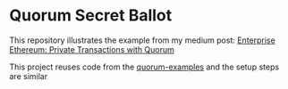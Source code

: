 # Quorum Secret Ballot 

This repository illustrates the example from my medium post:
[Enterprise Ethereum: Private Transactions with Quorum](https://medium.com/@didil/enterprise-ethereum-private-transactions-with-quorum-b0574bb60700)

This project reuses code from the [quorum-examples](https://github.com/jpmorganchase/quorum-examples) and the setup steps are similar